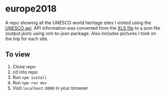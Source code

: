 # europe2018
A repo showing all the UNESCO world heritage sites I visited using the [UNESCO api](https://whc.unesco.org/). API information was converted from the [XLS file](http://whc.unesco.org/en/syndication) to a json file (output.json) using xml-to-json package. Also includes pictures I took on the trip for each site.

## To view
1. Clone repo
2. cd into repo
3. Run `npm install`
4. Run `npm run dev`
5. Visit `localhost:8080` in your browser